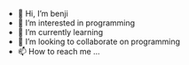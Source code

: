 - 👋 Hi, I’m benji
- 👀 I’m interested in programming
- 🌱 I’m currently learning 
- 💞️ I’m looking to collaborate on programming 
- 📫 How to reach me ...

<!---
benjinz/benjinz is a ✨ special ✨ repository because its `README.md` (this file) appears on your GitHub profile.
You can click the Preview link to take a look at your changes.
--->
